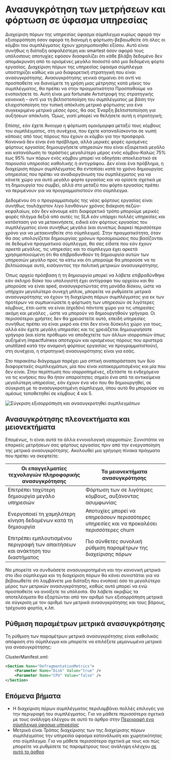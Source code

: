 <properties
   pageTitle="Ανασυγκρότησης μετρικών σε ύφασμα Azure Service | Microsoft Azure"
   description="Μια επισκόπηση της χρήσης ανασυγκρότησης ή συσκευασίας ως στρατηγικής για μετρήσεις σε ύφασμα υπηρεσίας"
   services="service-fabric"
   documentationCenter=".net"
   authors="masnider"
   manager="timlt"
   editor=""/>

<tags
   ms.service="Service-Fabric"
   ms.devlang="dotnet"
   ms.topic="article"
   ms.tgt_pltfrm="NA"
   ms.workload="NA"
   ms.date="08/19/2016"
   ms.author="masnider"/>

# <a name="defragmentation-of-metrics-and-load-in-service-fabric"></a>Ανασυγκρότηση των μετρήσεων και φόρτωση σε ύφασμα υπηρεσίας
Διαχείριση πόρων της υπηρεσίας ύφασμα σύμπλεγμα κυρίως αφορά την εξισορρόπηση όσον αφορά τη διανομή η φόρτωση-βεβαιωθείτε ότι όλες οι κόμβοι του συμπλέγματος έχουν χρησιμοποιηθεί εξίσου. Αυτό είναι συνήθως η διάταξη ασφαλέστερη και smartest όσον αφορά τους υπόλοιπους αποτυχίες εφόσον διασφαλίζει ότι κάθε βλάβη δεδομένο δεν απομάκρυνση από το ορισμένες μεγάλο ποσοστό από μια δεδομένη φόρτο εργασίας. Διαχείριση πόρων της υπηρεσίας ύφασμα σύμπλεγμα υποστηρίζει καθώς και μια διαφορετική στρατηγική που είναι ανασυγκρότησης. Ανασυγκρότησης γενικά σημαίνει ότι αντί να προσπαθείτε να διανείμετε τη χρήση μιας μέτρησης κατά μήκος του συμπλέγματος, θα πρέπει να στην πραγματικότητα Προσπαθούμε να ενοποιήσετε το. Αυτή είναι μια fortunate Αντιστροφή της στρατηγικής κανονική – αντί για τη βελτιστοποίηση του συμπλέγματος με βάση την ελαχιστοποίηση την τυπική απόκλιση μετρικό φόρτωσης για ένα συγκεκριμένο μετρικό μέσος όρος, θα σας Έναρξη βελτιστοποίηση για αυξήσεων απόκλιση. Όμως, γιατί μπορεί να θελήσετε αυτή η στρατηγική;

Επίσης, εάν έχετε Άνοιγμα η φόρτωση ομοιόμορφα μεταξύ τους κόμβους του συμπλέγματος, στη συνέχεια, που έχετε καταναλίσκονται σε νωπή κάποιες από τους πόρους που έχουν οι κόμβοι για την προσφορά. Κανονικά δεν είναι ένα πρόβλημα, αλλά μερικές φορές ορισμένες φόρτους εργασίας δημιουργήσετε υπηρεσιών που είναι εξαιρετικά μεγάλο και κατανάλωση το τεράστιες μεγαλύτερο μέρος ενός κόμβου-Καλώς 75% έως 95% των πόρων ενός κόμβου μπορεί να οδηγήσει αποκλειστικό σε παρουσία υπηρεσίας καθολικής ή αντιγράφου. Δεν είναι ένα πρόβλημα, η διαχείριση πόρων συμπλέγματος θα εντοπίσει κατά το χρόνο δημιουργίας υπηρεσίας που πρέπει να αναδιοργάνωση του συμπλέγματος για να κάνετε χώρο για αυτό μεγάλο φόρτο εργασίας και να ορίσετε σχετικά με τη δημιουργία του συμβεί, αλλά στο μεταξύ που φόρτο εργασίας πρέπει να περιμένουν για να προγραμματιστούν στο σύμπλεγμα.

Δεδομένου ότι ο προγραμματισμός της νέας φόρτους εργασίας είναι συνήθως τουλάχιστον λίγο λανθάνων χρόνος διάκριση πεζών-κεφαλαίων, εάν δεν κάνουμε κάτι διαφορετικό τρόπο μπορούμε μερικές φορές πλήγμα δεξιά από αυτές τις SLA εάν υπάρχει πολλές υπηρεσίες και κατάσταση για να μετακινήσετε, ειδικά εάν φόρτους εργασίας του συμπλέγματος είναι συνήθως μεγάλα (και συνεπώς διαρκεί περισσότερο χρόνο για να μετακινηθείτε στο σύμπλεγμα). Στην πραγματικότητα, όταν θα σας υπολογίζεται δημιουργίας χρόνων προσομοιώσεις που βασίζονται σε δεδομένα πραγματικού σύμπλεγμα, θα σας είδατε που εάν έχουν αρκετά μεγάλος, τις υπηρεσίες και το σύμπλεγμα έχει αρκετά χρησιμοποιούμενη ότι θα επιβραδυνθούν τη δημιουργία αυτών των υπηρεσιών μεγάλο προς τα κάτω και ότι μπορούμε θα μπορούσε να το βελτιώσουμε αυτό, εισάγοντας την πολιτική μετρικών ανασυγκρότησης.

Όπως αρχείο πρόσβαση ή τη δημιουργία μπορεί να λάβετε επιβραδύνθηκε εάν σκληρό δίσκο του υπολογιστή έχει αντίγραφο του αρχείου και θα μπορούσε να είναι sped, ανασυγκροτώντας στη μονάδα δίσκου, ώστε να υπήρχαν μεγαλύτερο συνεχή μπλοκ, μπορείτε να ρυθμίσετε μετρικά ανασυγκρότησης να έχουν τη διαχείριση πόρων συμπλέγματος για εκ των προτέρων να συμπυκνώσετε η φόρτωση των υπηρεσιών σε λιγότερες κόμβους, έτσι ώστε να είναι (σχεδόν) πάντοτε χώρο για τις υπηρεσίες ακόμη και μεγάλες , ώστε να μπορούν να δημιουργηθούν γρήγορα. Οι περισσότεροι χρήστες δεν θα χρειαστείτε αυτό, επειδή υπηρεσίες συνήθως πρέπει να είναι μικρό και έτσι δεν είναι δύσκολη χώρο για τους, αλλά εάν έχετε μεγάλη υπηρεσίες και τις χρειάζεται δημιουργήσατε γρήγορα (και είστε πρόθυμοι να αποδεχτείτε των άλλων ισορροπιών όπως αυξημένη impactfulness αποτυχιών και ορισμένους πόρους που αριστερά unutilized κατά την αναμονή φόρτους εργασίας να προγραμματιστούν), στη συνέχεια, η στρατηγική ανασυγκρότησης είναι για εσάς.

Στο παρακάτω διάγραμμα παρέχει μια οπτική αναπαράσταση των δύο διαφορετικές συμπλεγμάτων, μία που είναι κατακερματισμένος και μία που δεν είναι. Στην περίπτωση που ισορροπημένες, εξετάστε το ενδεχόμενο να τις κινήσεις που θα ήταν απαραίτητες σημείο ένα από τα αντικείμενα μεγαλύτερη υπηρεσίας, εάν έχουν ένα νέο που θα δημιουργηθεί, σε σύγκριση με το ανασυγκροτημένη σύμπλεγμα, όπου αυτό θα μπορούσε να αμέσως τοποθετηθεί σε κόμβους 4 και 5.

![Σύγκριση εξισορρόπηση και ανασυγκροτηθεί συμπλεγμάτων][Image1]

## <a name="defragmentation-pros-and-cons"></a>Ανασυγκρότησης πλεονεκτήματα και μειονεκτήματα
Επομένως, τι είναι αυτά τα άλλα εννοιολογική ισορροπιών; Συνιστάται να επαρκείς μετρήσεων σας φόρτους εργασίας πριν από την ενεργοποίηση της μετρικά ανασυγκρότησης. Ακολουθεί μια γρήγορη πίνακα πράγματα που πρέπει να σκεφτείτε:

| Οι επαγγελματίες τεχνολογιών πληροφορικής ανασυγκρότησης  | Τα μειονεκτήματα ανασυγκρότησης |
|----------------------|----------------------|
|Επιτρέπει ταχύτερη δημιουργία μεγάλο υπηρεσιών | Φόρτωση των σε λιγότερες κόμβους, αυξάνοντας ασυμφωνίας
|Ενεργοποιεί τη χαμηλότερη κίνηση δεδομένων κατά τη δημιουργία    | Αποτυχίες μπορεί να επηρεάσουν περισσότερες υπηρεσίες και να προκαλέσει περισσότερες churn
|Επιτρέπει εμπλουτισμένου περιγραφή των απαιτήσεων και ανάκτηση του διαστήματος | Πιο σύνθετες συνολική ρύθμιση παραμέτρων της διαχείρισης πόρων

Να μπορείτε να συνδυάσετε ανασυγκροτημένη και την κανονική μετρικά στο ίδιο σύμπλεγμα και τη διαχείριση πόρων θα κάνει συνιστάται για να βεβαιωθείτε ότι λαμβάνετε μια διάταξη που ενοποιεί όσο το μεγαλύτερο μέρος των μετρικών ανασυγκρότησης, καθώς αυτό μπορεί να ενώ προσπαθείτε να ανοίξετε τα υπόλοιπα. Θα λάβετε ακριβώς τα αποτελέσματα θα εξαρτώνται από τον αριθμό των εξισορρόπηση μετρικά σε σύγκριση με τον αριθμό των μετρικά ανασυγκρότησης και τους βάρους, τρέχουσα φορτία, κ.λπ.

## <a name="configuring-defragmentation-metrics"></a>Ρύθμιση παραμέτρων μετρικά ανασυγκρότησης
Τη ρύθμιση των παραμέτρων μετρικά ανασυγκρότησης είναι καθολικός απόφαση στο σύμπλεγμα και μπορείτε να επιλέξετε μεμονωμένα μετρικά για ανασυγκρότησης:

ClusterManifest.xml:

```xml
<Section Name="DefragmentationMetrics">
    <Parameter Name="Disk" Value="true" />
    <Parameter Name="CPU" Value="false" />
</Section>
```

## <a name="next-steps"></a>Επόμενα βήματα
- Η διαχείριση πόρων συμπλέγματος περιλαμβάνει πολλές επιλογές για την περιγραφή του συμπλέγματος. Για να μάθετε περισσότερα σχετικά με τους ανάληψη ελέγχου σε αυτό το άρθρο στην [Περιγραφή ένα σύμπλεγμα ύφασμα υπηρεσίας](service-fabric-cluster-resource-manager-cluster-description.md)
- Μετρικά είναι Τρόπος διαχείρισης των της διαχείρισης πόρων συμπλέγματος την υπηρεσία ύφασμα κατανάλωση και χωρητικότητας στο σύμπλεγμα. Για να μάθετε περισσότερα σχετικά με τους και πώς μπορείτε να ρυθμίσετε τις παραμέτρους τους ανάληψη ελέγχου [σε αυτό το άρθρο](service-fabric-cluster-resource-manager-metrics.md)

[Image1]:./media/service-fabric-cluster-resource-manager-defragmentation-metrics/balancing-defrag-compared.png

